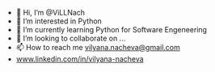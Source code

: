 - 👋 Hi, I’m @ViLLNach
- 👀 I’m interested in Python
- 🌱 I’m currently learning Python for Software Engeneering
- 💞️ I’m looking to collaborate on ...
- 📫 How to reach me vilyana.nacheva@gmail.com
- www.linkedin.com/in/vilyana-nacheva



<!---
ViLLNach/ViLLNach is a ✨ special ✨ repository because its `README.md` (this file) appears on your GitHub profile.
You can click the Preview link to take a look at your changes.
--->
